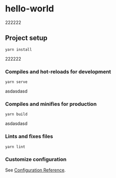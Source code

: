 # hello-world
222222
## Project setup
```
yarn install
```
222222
### Compiles and hot-reloads for development
```
yarn serve
```
asdasdasd
### Compiles and minifies for production
```
yarn build
```
asdasdasd
### Lints and fixes files
```
yarn lint
```

### Customize configuration
See [Configuration Reference](https://cli.vuejs.org/config/).
